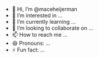 - 👋 Hi, I’m @maceheijerman
- 👀 I’m interested in ...
- 🌱 I’m currently learning ...
- 💞️ I’m looking to collaborate on ...
- 📫 How to reach me ...
- 😄 Pronouns: ...
- ⚡ Fun fact: ...

<!---
maceheijerman/maceheijerman is a ✨ special ✨ repository because its `README.md` (this file) appears on your GitHub profile.
You can click the Preview link to take a look at your changes.
--->
